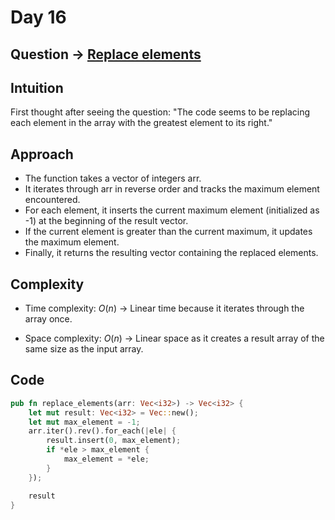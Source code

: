 # Day 16

## Question -> [Replace elements](https://leetcode.com/problems/replace-elements-with-greatest-element-on-right-side)

## Intuition

First thought after seeing the question: "The code seems to be replacing each element in the array with the greatest element to its right."

## Approach

- The function takes a vector of integers arr.
- It iterates through arr in reverse order and tracks the maximum element encountered.
- For each element, it inserts the current maximum element (initialized as -1) at the beginning of the result vector.
- If the current element is greater than the current maximum, it updates the maximum element.
- Finally, it returns the resulting vector containing the replaced elements.

## Complexity

- Time complexity: $O(n)$
  -> Linear time because it iterates through the array once.

- Space complexity: $O(n)$
  -> Linear space as it creates a result array of the same size as the input array.

## Code

```rust
pub fn replace_elements(arr: Vec<i32>) -> Vec<i32> {
    let mut result: Vec<i32> = Vec::new();
    let mut max_element = -1;
    arr.iter().rev().for_each(|ele| {
        result.insert(0, max_element);
        if *ele > max_element {
            max_element = *ele;
        }
    });

    result
}
```

